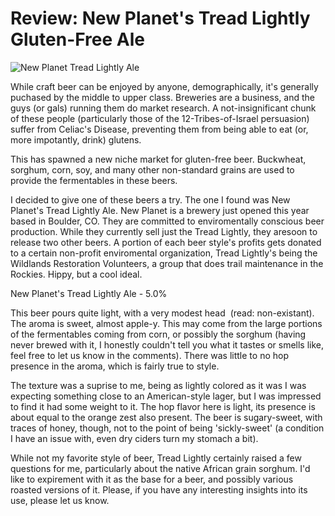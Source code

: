 Review: New Planet's Tread Lightly Gluten-Free Ale
==================================================

![New Planet Tread Lightly Ale](http://sphotos.ak.fbcdn.net/hphotos-ak-snc4/hs1360.snc4/163287_489068943336_542848336_5774017_8281206_n.jpg "New Planet Tread Lightly Ale")

While craft beer can be enjoyed by anyone, demographically, it's generally puchased by the middle to upper class. Breweries are a business, and the guys (or gals) running them do market research. A not-insignificant chunk of these people (particularly those of the 12-Tribes-of-Israel persuasion) suffer from Celiac's Disease, preventing them from being able to eat (or, more impotantly, drink) glutens.

This has spawned a new niche market for gluten-free beer. Buckwheat, sorghum, corn, soy, and many other non-standard grains are used to provide the fermentables in these beers.

I decided to give one of these beers a try. The one I found was New Planet's Tread Lightly Ale. New Planet is a brewery just opened this year based in Boulder, CO. They are committed to enviromentally conscious beer production. While they currently sell just the Tread Lightly, they aresoon to release two other beers. A portion of each beer style's profits gets donated to a certain non-profit enviromental organization, Tread Lightly's being the Wildlands Restoration Volunteers, a group that does trail maintenance in the Rockies. Hippy, but a cool ideal.

New Planet's Tread Lightly Ale - 5.0%

This beer pours quite light, with a very modest head  (read: non-existant). The aroma is sweet, almost apple-y. This may come from the large portions of the fermentables coming from corn, or possibly the sorghum (having never brewed with it, I honestly couldn't tell you what it tastes or smells like, feel free to let us know in the comments). There was little to no hop presence in the aroma, which is fairly true to style.

The texture was a suprise to me, being as lightly colored as it was I was expecting something close to an American-style lager, but I was impressed to find it had some weight to it. The hop flavor here is light, its presence is about equal to the orange zest also present. The beer is sugary-sweet, with traces of honey, though, not to the point of being 'sickly-sweet' (a condition I have an issue with, even dry ciders turn my stomach a bit).

While not my favorite style of beer, Tread Lightly certainly raised a few questions for me, particularly about the native African grain sorghum. I'd like to expirement with it as the base for a beer, and possibly various roasted versions of it. Please, if you have any interesting insights into its use, please let us know.